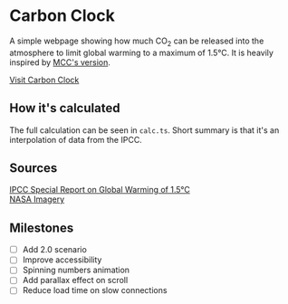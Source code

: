 # Carbon Clock

A simple webpage showing how much CO<sub>2</sub> can be released into the atmosphere to limit global warming to a maximum of 1.5°C. It is heavily inspired by [MCC's version](https://www.mcc-berlin.net/en/research/co2-budget.html).

[Visit Carbon Clock](https://carbonclock.hugotiger.com)

## How it's calculated
The full calculation can be seen in `calc.ts`. Short summary is that it's an interpolation of data from the IPCC.

## Sources
[IPCC Special Report on Global Warming of 1.5°C](https://www.ipcc.ch/sr15/)  
[NASA Imagery](https://unsplash.com/photos/Q1p7bh3SHj8)

## Milestones
- [ ] Add 2.0 scenario
- [ ] Improve accessibility
- [ ] Spinning numbers animation
- [ ] Add parallax effect on scroll
- [ ] Reduce load time on slow connections